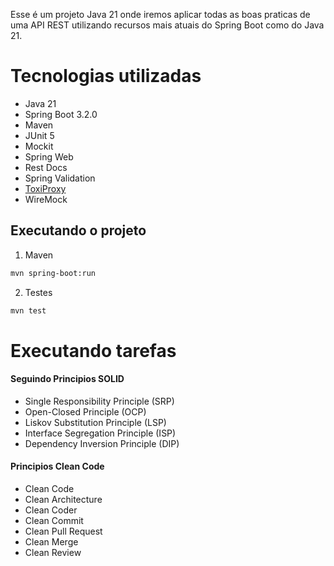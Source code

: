 Esse é um projeto Java 21 onde iremos aplicar todas as boas praticas de uma API REST utilizando recursos mais atuais do Spring Boot como do Java 21.


# Tecnologias utilizadas
- Java 21
- Spring Boot 3.2.0
- Maven
- JUnit 5
- Mockit
- Spring Web
- Rest Docs
- Spring Validation
- [ToxiProxy](https://github.com/Shopify/toxiproxy)
- WireMock



## Executando o projeto
1. Maven 

```sh
mvn spring-boot:run
```

2. Testes
```sh
mvn test
```

# Executando tarefas

#### Seguindo Principios SOLID
- Single Responsibility Principle (SRP)
- Open-Closed Principle (OCP)
- Liskov Substitution Principle (LSP)
- Interface Segregation Principle (ISP)
- Dependency Inversion Principle (DIP)

#### Principios Clean Code
- Clean Code
- Clean Architecture
- Clean Coder
- Clean Commit
- Clean Pull Request
- Clean Merge
- Clean Review

